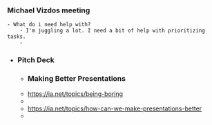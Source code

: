 ### Michael Vizdos meeting
	- What do i need help with?
		- I'm juggling a lot. I need a bit of help with prioritizing tasks.
		-
- ### Pitch Deck
	- ### Making Better Presentations
	- https://ia.net/topics/being-boring
	-
	- https://ia.net/topics/how-can-we-make-presentations-better
	-